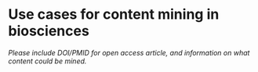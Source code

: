 # Use cases for content mining in biosciences

*Please include DOI/PMID for open access article, and information on what content could be mined.*
